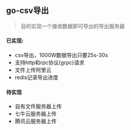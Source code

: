 ## go-csv导出

> 目的实现一个接收数据即可导出的导出服务器

#### 已实现:
- csv导出，1000W数据导出只要25s-30s
- 支持http和rpc协议(grpc)请求
- 文件上传阿里云
- redis记录导出进度

#### 待实现

- 自有文件服务器上传
- 七牛云服务器上传
- 腾讯云服务器上传
